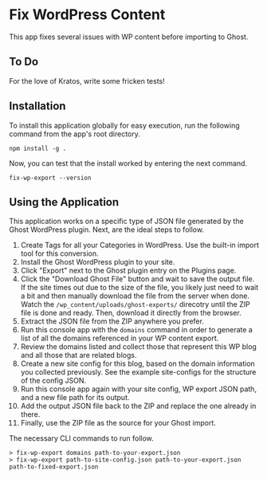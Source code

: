# Fix WordPress Content

This app fixes several issues with WP content before importing to Ghost.

## To Do

For the love of Kratos, write some fricken tests!

## Installation

To install this application globally for easy execution, run the following command from the app's root directory.

`npm install -g .`

Now, you can test that the install worked by entering the next command.

`fix-wp-export --version`

## Using the Application

This application works on a specific type of JSON file generated by the Ghost WordPress plugin. Next, are the ideal steps to follow.

1. Create Tags for all your Categories in WordPress. Use the built-in import tool for this conversion.
2. Install the Ghost WordPress plugin to your site.
3. Click "Export" next to the Ghost plugin entry on the Plugins page.
4. Click the "Download Ghost File" button and wait to save the output file. If the site times out due to the size of the file, you likely just need to wait a bit and then manually download the file from the server when done. Watch the `/wp_content/uploads/ghost-exports/` direcotry until the ZIP file is done and ready. Then, download it directly from the browser.
5. Extract the JSON file from the ZIP anywhere you prefer.
6. Run this console app with the `domains` command in order to generate a list of all the domains referenced in your WP content export.
7. Review the domains listed and collect those that represent this WP blog and all those that are related blogs.
8. Create a new site config for this blog, based on the domain information you collected previously. See the example site-configs for the structure of the config JSON.
9. Run this console app again with your site config, WP export JSON path, and a new file path for its output.
10. Add the output JSON file back to the ZIP and replace the one already in there.
11. Finally, use the ZIP file as the source for your Ghost import.

The necessary CLI commands to run follow.

```
> fix-wp-export domains path-to-your-export.json
> fix-wp-export path-to-site-config.json path-to-your-export.json path-to-fixed-export.json
```